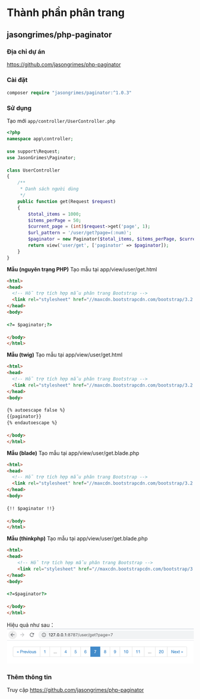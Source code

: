 # Thành phần phân trang

## jasongrimes/php-paginator

### Địa chỉ dự án

https://github.com/jasongrimes/php-paginator

### Cài đặt

```php
composer require "jasongrimes/paginator:^1.0.3"
```

### Sử dụng

Tạo mới `app/controller/UserController.php`
```php
<?php
namespace app\controller;

use support\Request;
use JasonGrimes\Paginator;

class UserController
{
    /**
     * Danh sách người dùng
     */
    public function get(Request $request)
    {
        $total_items = 1000;
        $items_perPage = 50;
        $current_page = (int)$request->get('page', 1);
        $url_pattern = '/user/get?page=(:num)';
        $paginator = new Paginator($total_items, $items_perPage, $current_page, $url_pattern);
        return view('user/get', ['paginator' => $paginator]);
    }
}
```
**Mẫu (nguyên trạng PHP)**
Tạo mẫu tại app/view/user/get.html
```html
<html>
<head>
  <!-- Hỗ trợ tích hợp mẫu phân trang Bootstrap -->
  <link rel="stylesheet" href="//maxcdn.bootstrapcdn.com/bootstrap/3.2.0/css/bootstrap.min.css">
</head>
<body>

<?= $paginator;?>

</body>
</html>
```

**Mẫu (twig)**
Tạo mẫu tại app/view/user/get.html
```html
<html>
<head>
  <!-- Hỗ trợ tích hợp mẫu phân trang Bootstrap -->
  <link rel="stylesheet" href="//maxcdn.bootstrapcdn.com/bootstrap/3.2.0/css/bootstrap.min.css">
</head>
<body>

{% autoescape false %}
{{paginator}}
{% endautoescape %}

</body>
</html>
```

**Mẫu (blade)**
Tạo mẫu tại app/view/user/get.blade.php
```html
<html>
<head>
  <!-- Hỗ trợ tích hợp mẫu phân trang Bootstrap -->
  <link rel="stylesheet" href="//maxcdn.bootstrapcdn.com/bootstrap/3.2.0/css/bootstrap.min.css">
</head>
<body>

{!! $paginator !!}

</body>
</html>
```

**Mẫu (thinkphp)**
Tạo mẫu tại app/view/user/get.blade.php
```html
<html>
<head>
    <!-- Hỗ trợ tích hợp mẫu phân trang Bootstrap -->
    <link rel="stylesheet" href="//maxcdn.bootstrapcdn.com/bootstrap/3.2.0/css/bootstrap.min.css">
</head>
<body>

<?=$paginator?>

</body>
</html>
```

Hiệu quả như sau：
![](../../assets/img/paginator.png)

### Thêm thông tin

Truy cập https://github.com/jasongrimes/php-paginator
